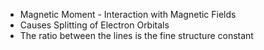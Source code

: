 - Magnetic Moment - Interaction with Magnetic Fields
- Causes Splitting of Electron Orbitals
- The ratio between the lines is the fine structure constant